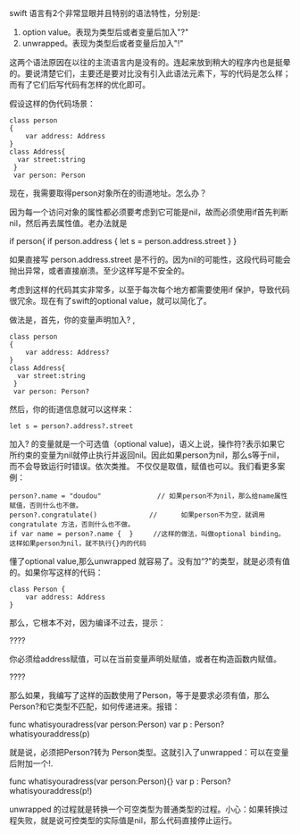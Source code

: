 swift 语言有2个非常显眼并且特别的语法特性，分别是:

1. option value。表现为类型后或者变量后加入"?"
2. unwrapped。表现为类型后或者变量后加入"!"

这两个语法原因在以往的主流语言内是没有的。连起来放到稍大的程序内也是挺晕的。要说清楚它们，主要还是要对比没有引入此语法元素下，写的代码是怎么样；而有了它们后写代码有怎样的优化即可。

假设这样的伪代码场景：

	class person 
	{
	    var address: Address
	}
	class Address{
	  var street:string
	 }
	 var person: Person

 现在，我需要取得person对象所在的街道地址。怎么办？

因为每一个访问对象的属性都必须要考虑到它可能是nil，故而必须使用if首先判断nil，然后再去属性值。老办法就是
 
if person{
  if person.address {
     	let  s = person.address.street 
      }
   }

如果直接写 person.address.street 是不行的。因为nil的可能性，这段代码可能会抛出异常，或者直接崩溃。至少这样写是不安全的。

考虑到这样的代码其实非常多，以至于每次每个地方都需要使用if 保护，导致代码很冗余。现在有了swift的optional value，就可以简化了。

做法是，首先，你的变量声明加入? ,

	class person 
	{
	    var address: Address?
	}
	class Address{
	  var street:string
	 }
	 var person: Person?

然后，你的街道信息就可以这样来：

    let s = person?.address?.street 

加入? 的变量就是一个可选值（optional value)，语义上说，操作符?表示如果它所约束的变量为nil就停止执行并返回nil。因此如果person为nil，那么s等于nil，而不会导致运行时错误。依次类推。
不仅仅是取值，赋值也可以。我们看更多案例：


	person?.name = "doudou"              // 如果person不为nil，那么给name属性赋值，否则什么也不做。
	person?.congratulate()             //      如果person不为空，就调用  congratulate 方法，否则什么也不做。
	if var name = person?.name {  }     //这样的做法，叫做optional binding。这样如果person为nil，就不执行{}内的代码

懂了optional value,那么unwrapped 就容易了。没有加“?”的类型，就是必须有值的。如果你写这样的代码：

	class Person {
		var address: Address
	}

那么，它根本不对，因为编译不过去，提示：

????

你必须给address赋值，可以在当前变量声明处赋值，或者在构造函数内赋值。

????

那么如果，我编写了这样的函数使用了Person，等于是要求必须有值，那么Person?和它类型不匹配，如何传递进来。报错：

   func whatisyouradress(var person:Person)
   var p : Person?
   whatisyouraddress(p)

就是说，必须把Person?转为 Person类型。这就引入了unwrapped：可以在变量后附加一个!.

   func whatisyouradress(var person:Person){}
   var p : Person?
   whatisyouraddress(p!)

unwrapped 的过程就是转换一个可空类型为普通类型的过程。小心：如果转换过程失败，就是说可控类型的实际值是nil，那么代码直接停止运行。
